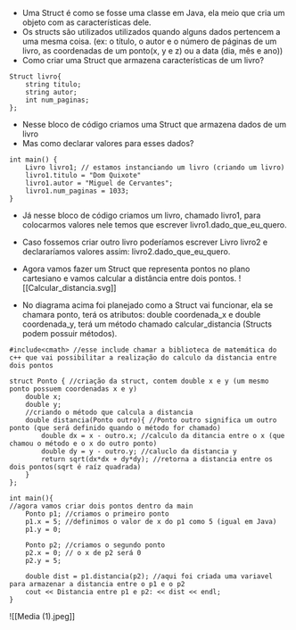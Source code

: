- Uma Struct é como se fosse uma classe em Java, ela meio que cria um objeto com as características dele.
- Os structs são utilizados utilizados quando alguns dados pertencem a uma mesma coisa. (ex: o título, o autor e o número de páginas de um livro, as coordenadas de um ponto(x, y e z) ou a data (dia, mês e ano))
- Como criar uma Struct que armazena características de um livro? 
```
Struct livro{
	string titulo;
	string autor;
	int num_paginas; 
};
```
- Nesse bloco de código criamos uma Struct que armazena dados de um livro
- Mas como declarar valores para esses dados?
```
int main() {
	Livro livro1; // estamos instanciando um livro (criando um livro)
	livro1.titulo = "Dom Quixote"
	livro1.autor = "Miguel de Cervantes";
	livro1.num_paginas = 1033;
}
```
- Já nesse bloco de código criamos um livro, chamado livro1, para colocarmos valores nele temos que escrever livro1.dado_que_eu_quero.
- Caso fossemos criar outro livro poderíamos escrever Livro livro2 e declararíamos valores assim: livro2.dado_que_eu_quero.  

- Agora vamos fazer um Struct que representa pontos no plano cartesiano e vamos calcular a distância entre dois pontos. 
![[Calcular_distancia.svg]]
- No diagrama acima foi planejado como a Struct vai funcionar, ela se chamara ponto, terá os atributos: double coordenada_x e double coordenada_y, terá um método chamado calcular_distancia (Structs podem possuir métodos).
```
#include<cmath> //esse include chamar a biblioteca de matemática do c++ que vai possibilitar a realização do calculo da distancia entre dois pontos
```
```
struct Ponto { //criação da struct, contem double x e y (um mesmo ponto possuem coordenadas x e y)
	double x; 
	double y;
	//criando o método que calcula a distancia
	double distancia(Ponto outro){ //Ponto outro significa um outro ponto (que será definido quando o método for chamado)
		double dx = x - outro.x; //calculo da ditancia entre o x (que chamou o método e o x do outro ponto)
		double dy = y - outro.y; //caluclo da distancia y
		return sqrt(dx*dx + dy*dy); //retorna a distancia entre os dois pontos(sqrt é raíz quadrada)
	}
};

```
```
int main(){
//agora vamos criar dois pontos dentro da main
	Ponto p1; //criamos o primeiro ponto
	p1.x = 5; //definimos o valor de x do p1 como 5 (igual em Java)
	p1.y = 0;

	Ponto p2; //criamos o segundo ponto
	p2.x = 0; // o x de p2 será 0
	p2.y = 5;

	double dist = p1.distancia(p2); //aqui foi criada uma variavel para armazenar a distancia entre o p1 e o p2
	cout << Distancia entre p1 e p2: << dist << endl;
}

```
![[Media (1).jpeg]]

